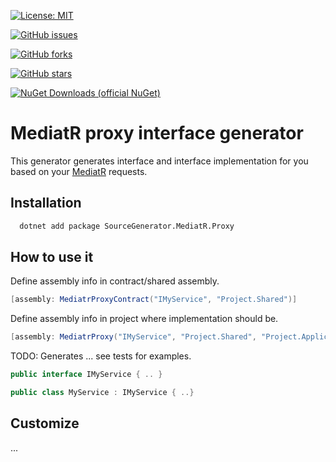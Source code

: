 [![License: MIT](https://img.shields.io/badge/License-MIT-yellow.svg)](/LICENSE)

[![GitHub issues](https://img.shields.io/github/issues/stiankroknes/sourcegenerator-mediatr-proxy)](https://github.com/stiankroknes/sourcegenerator-mediatr-proxy/issues)

[![GitHub forks](https://img.shields.io/github/forks/stiankroknes/sourcegenerator-mediatr-proxy)](https://github.com/stiankroknes/sourcegenerator-mediatr-proxy/network/members)

[![GitHub stars](https://img.shields.io/github/stars/stiankroknes/sourcegenerator-mediatr-proxy)](https://github.com/stiankroknes/sourcegenerator-mediatr-proxy/stargazers)

[![NuGet Downloads (official NuGet)](https://img.shields.io/nuget/dt/SourceGenerator.MediatR.Proxy?label=NuGet%20Downloads)](https://www.nuget.org/packages/SourceGenerator.MediatR.Proxy/)

# MediatR proxy interface generator

This generator generates interface and interface implementation for you based on your [MediatR](https://github.com/jbogard/MediatR) requests.


## Installation

```bash
  dotnet add package SourceGenerator.MediatR.Proxy
```

## How to use it

Define assembly info in contract/shared assembly.
```csharp
[assembly: MediatrProxyContract("IMyService", "Project.Shared")]
```

Define assembly info in project where implementation should be.
```csharp
[assembly: MediatrProxy("IMyService", "Project.Shared", "Project.Application.Service")]
```

TODO: Generates ... see tests for examples.

```csharp
public interface IMyService { .. }

public class MyService : IMyService { ..}
```

## Customize

...
